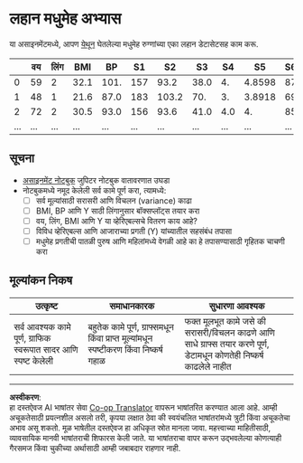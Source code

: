 <!--
CO_OP_TRANSLATOR_METADATA:
{
  "original_hash": "01d1b493e8b51a6ebb42524f6b1bcfff",
  "translation_date": "2025-08-27T17:28:44+00:00",
  "source_file": "1-Introduction/04-stats-and-probability/assignment.md",
  "language_code": "mr"
}
-->
# लहान मधुमेह अभ्यास

या असाइनमेंटमध्ये, आपण [येथून](https://www4.stat.ncsu.edu/~boos/var.select/diabetes.html) घेतलेल्या मधुमेह रुग्णांच्या एका लहान डेटासेटसह काम करू.

|   | वय | लिंग | BMI | BP | S1 | S2 | S3 | S4 | S5 | S6 | Y  |
|---|-----|-----|-----|----|----|----|----|----|----|----|----|
| 0 | 59 | 2 | 32.1 | 101. | 157 | 93.2 | 38.0 | 4. | 4.8598 | 87 | 151 |
| 1 | 48 | 1 | 21.6 | 87.0 | 183 | 103.2 | 70. | 3. | 3.8918 | 69 | 75 |
| 2 | 72 | 2 | 30.5 | 93.0 | 156 | 93.6 | 41.0 | 4.0 | 4. | 85 | 141 |
| ... | ... | ... | ... | ...| ...| ...| ...| ...| ...| ...| ... |

## सूचना

* [असाइनमेंट नोटबुक](assignment.ipynb) जुपिटर नोटबुक वातावरणात उघडा
* नोटबुकमध्ये नमूद केलेली सर्व कामे पूर्ण करा, त्यामध्ये:
   * [ ] सर्व मूल्यांसाठी सरासरी आणि विचलन (variance) काढा
   * [ ] BMI, BP आणि Y साठी लिंगानुसार बॉक्सप्लॉट्स तयार करा
   * [ ] वय, लिंग, BMI आणि Y या व्हेरिएबल्सचे वितरण काय आहे?
   * [ ] विविध व्हेरिएबल्स आणि आजाराच्या प्रगती (Y) यांच्यातील सहसंबंध तपासा
   * [ ] मधुमेह प्रगतीची पातळी पुरुष आणि महिलांमध्ये वेगळी आहे का हे तपासण्यासाठी गृहितक चाचणी करा

## मूल्यांकन निकष

उत्कृष्ट | समाधानकारक | सुधारणा आवश्यक
--- | --- | -- |
सर्व आवश्यक कामे पूर्ण, ग्राफिक स्वरूपात सादर आणि स्पष्ट केलेली | बहुतेक कामे पूर्ण, ग्राफ्समधून किंवा प्राप्त मूल्यांमधून स्पष्टीकरण किंवा निष्कर्ष गहाळ | फक्त मूलभूत कामे जसे की सरासरी/विचलन काढणे आणि साधे ग्राफ्स तयार करणे पूर्ण, डेटामधून कोणतेही निष्कर्ष काढलेले नाहीत

---

**अस्वीकरण**:  
हा दस्तऐवज AI भाषांतर सेवा [Co-op Translator](https://github.com/Azure/co-op-translator) वापरून भाषांतरित करण्यात आला आहे. आम्ही अचूकतेसाठी प्रयत्नशील असलो तरी, कृपया लक्षात ठेवा की स्वयंचलित भाषांतरांमध्ये त्रुटी किंवा अचूकतेचा अभाव असू शकतो. मूळ भाषेतील दस्तऐवज हा अधिकृत स्रोत मानला जावा. महत्त्वाच्या माहितीसाठी, व्यावसायिक मानवी भाषांतराची शिफारस केली जाते. या भाषांतराचा वापर करून उद्भवलेल्या कोणत्याही गैरसमज किंवा चुकीच्या अर्थासाठी आम्ही जबाबदार राहणार नाही.